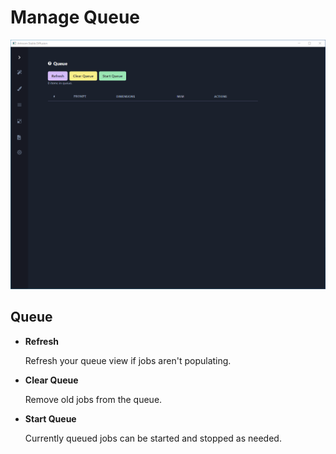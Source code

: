 # Manage Queue
![Manage Queue](images/manage_queue.png)
## Queue

- **Refresh**

	Refresh your queue view if jobs aren't populating.

- **Clear Queue**

	Remove old jobs from the queue.

- **Start Queue**

	Currently queued jobs can be started and stopped as needed.
